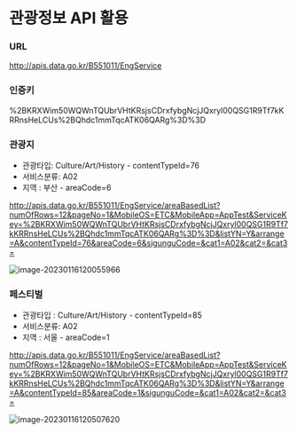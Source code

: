 # 관광정보 API 활용

### URL

http://apis.data.go.kr/B551011/EngService

### 인증키

%2BKRXWim50WQWnTQUbrVHtKRsjsCDrxfybgNcjJQxryl00QSG1R9Tf7kKRRnsHeLCUs%2BQhdc1mmTqcATK06QARg%3D%3D

### 관광지

* 관광타입: Culture/Art/History - contentTypeId=76
* 서비스분류: A02
* 지역 : 부산 - areaCode=6

http://apis.data.go.kr/B551011/EngService/areaBasedList?numOfRows=12&pageNo=1&MobileOS=ETC&MobileApp=AppTest&ServiceKey=%2BKRXWim50WQWnTQUbrVHtKRsjsCDrxfybgNcjJQxryl00QSG1R9Tf7kKRRnsHeLCUs%2BQhdc1mmTqcATK06QARg%3D%3D&listYN=Y&arrange=A&contentTypeId=76&areaCode=6&sigunguCode=&cat1=A02&cat2=&cat3=

![image-20230116120055966](C:\Users\SSAFY\AppData\Roaming\Typora\typora-user-images\image-20230116120055966.png)

### 페스티벌

* 관광타입 : Culture/Art/History - contentTypeId=85
* 서비스분류: A02
* 지역 : 서울 - areaCode=1

http://apis.data.go.kr/B551011/EngService/areaBasedList?numOfRows=12&pageNo=1&MobileOS=ETC&MobileApp=AppTest&ServiceKey=%2BKRXWim50WQWnTQUbrVHtKRsjsCDrxfybgNcjJQxryl00QSG1R9Tf7kKRRnsHeLCUs%2BQhdc1mmTqcATK06QARg%3D%3D&listYN=Y&arrange=A&contentTypeId=85&areaCode=1&sigunguCode=&cat1=A02&cat2=&cat3=

![image-20230116120507620](C:\Users\SSAFY\AppData\Roaming\Typora\typora-user-images\image-20230116120507620.png)